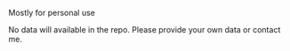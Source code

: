 Mostly for personal use

No data will available in the repo. Please provide your own data or contact me.